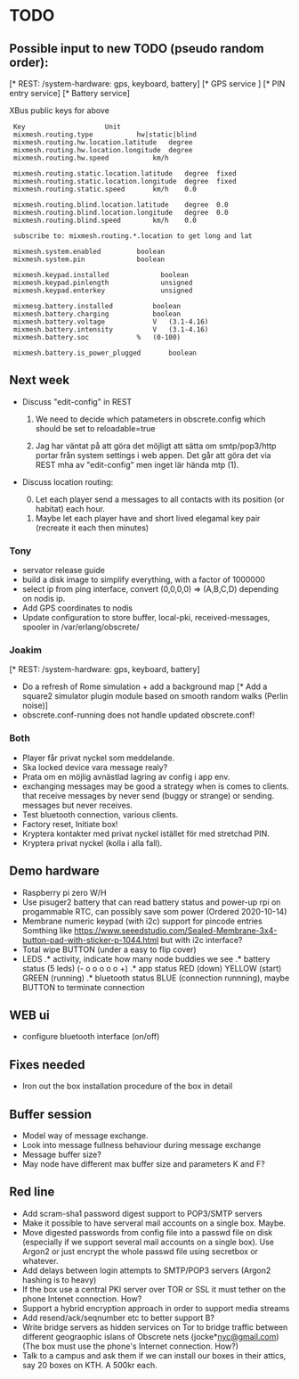 # TODO

## Possible input to new TODO (pseudo random order):

[* REST: /system-hardware: gps, keyboard, battery]
[* GPS service ]
[* PIN entry service]
[* Battery service]

XBus public keys for above

     Key					Unit
     mixmesh.routing.type			hw|static|blind
     mixmesh.routing.hw.location.latitude	degree
     mixmesh.routing.hw.location.longitude	degree
     mixmesh.routing.hw.speed			km/h	

     mixmesh.routing.static.location.latitude	degree  fixed
     mixmesh.routing.static.location.longitude	degree  fixed
     mixmesh.routing.static.speed		km/h	0.0

     mixmesh.routing.blind.location.latitude	degree	0.0
     mixmesh.routing.blind.location.longitude	degree	0.0
     mixmesh.routing.blind.speed		km/h	0.0

     subscribe to: mixmesh.routing.*.location to get long and lat

     mixmesh.system.enabled			boolean
     mixmesh.system.pin				boolean

     mixmesh.keypad.installed		      boolean
     mixmesh.keypad.pinlength		      unsigned
     mixmesh.keypad.enterkey		      unsigned
     
     mixmesg.battery.installed			boolean
     mixmesh.battery.charging			boolean
     mixmesh.battery.voltage			V	(3.1-4.16)
     mixmesh.battery.intensity			V	(3.1-4.16)     
     mixmesh.battery.soc			%	(0-100)

     mixmesh.battery.is_power_plugged		boolean
     

## Next week

* Discuss "edit-config" in REST

  1) We need to decide which patameters in obscrete.config which should be set to reloadable=true

  2) Jag har väntat på att göra det möjligt att sätta om smtp/pop3/http portar från system settings i web appen. Det går att göra det via REST mha av "edit-config" men inget lär hända mtp (1).

* Discuss location routing:

  0) Let each player send a messages to all contacts with its position
     (or habitat) each hour.
  1) Maybe let each player have and short lived elegamal key pair (recreate it each then minutes)

### Tony

* servator release guide
* build a disk image to simplify everything, with a factor of 1000000
* select ip from ping interface, convert (0,0,0,0) => (A,B,C,D)
  depending on nodis ip.
* Add GPS coordinates to nodis
* Update configuration to store 
  buffer, local-pki, received-messages, spooler
  in /var/erlang/obscrete/

### Joakim

[* REST: /system-hardware: gps, keyboard, battery]

* Do a refresh of Rome simulation + add a background map
[* Add a square2 simulator plugin module based on smooth random walks (Perlin noise)]
* obscrete.conf-running does not handle updated obscrete.conf!

### Both

* Player får privat nyckel som meddelande.
* Ska locked device vara message realy?
* Prata om en möjlig avnästlad lagring av config i app env.
* exchanging messages may be good a strategy when is comes to clients.
  that receive messages by never send (buggy or strange) or sending.
  messages but never receives.
* Test bluetooth connection, various clients.
* Factory reset, Initiate box!
* Kryptera kontakter med privat nyckel istället för med stretchad PIN.
* Kryptera privat nyckel (kolla i alla fall).

## Demo hardware
* Raspberry pi zero W/H
* Use pisuger2 battery that can read battery status and
  power-up rpi on progammable RTC, can possibly save som power
  (Ordered 2020-10-14)
* Membrane numeric keypad (with i2c) support for pincode entries
 Somthing like <https://www.seeedstudio.com/Sealed-Membrane-3x4-button-pad-with-sticker-p-1044.html> but with i2c interface?
* Total wipe BUTTON (under a easy to flip cover)
* LEDS
.* activity, indicate how many node buddies we see
.* battery status (5 leds) (- o o o o o +)
.* app status RED (down) YELLOW (start) GREEN (running)
.* bluetooth status  BLUE (connection runnning),
maybe BUTTON to terminate connection

## WEB ui
* configure bluetooth interface (on/off)

## Fixes needed

* Iron out the box installation procedure of the box in detail

## Buffer session

* Model way of message exchange.
* Look into message fullness behaviour during message exchange
* Message buffer size?
* May node have different max buffer size and parameters K and F?

## Red line

* Add scram-sha1 password digest support to POP3/SMTP servers
* Make it possible to have serveral mail accounts on a single box. Maybe.
* Move digested passwords from config file into a passwd file on disk (especially if we support several mail accounts on a single box). Use Argon2 or just encrypt the whole passwd file using secretbox or whatever.
* Add delays between login attempts to SMTP/POP3 servers (Argon2 hashing is to heavy)
* If the box use a central PKI server over TOR or SSL it must tether on the phone Intenet connection. How?
* Support a hybrid encryption approach in order to support media streams
* Add resend/ack/seqnumber etc to better support B?
* Write bridge servers as hidden services on Tor to bridge traffic between different geograophic islans of Obscrete nets (jocke*nyc@gmail.com) (The box must use the phone's Internet connection. How?)
* Talk to a campus and ask them if we can install our boxes in their attics, say 20 boxes on KTH. A 500kr each.

